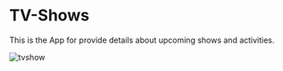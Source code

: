 # TV-Shows
This is the App for provide details about upcoming shows and  activities.


![tvshow](https://user-images.githubusercontent.com/100123540/187082969-abba28cd-8a89-4837-aa10-a02e697f03c8.png)
